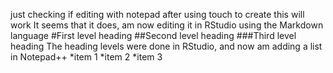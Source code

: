 just checking if editing with notepad after using touch to create this will work
It seems that it does, am now editing it in RStudio using the Markdown language
#First level heading
##Second level  heading
###Third level heading
The heading levels were done in RStudio, and now am adding a list in Notepad++
*item 1
*item 2
*item 3